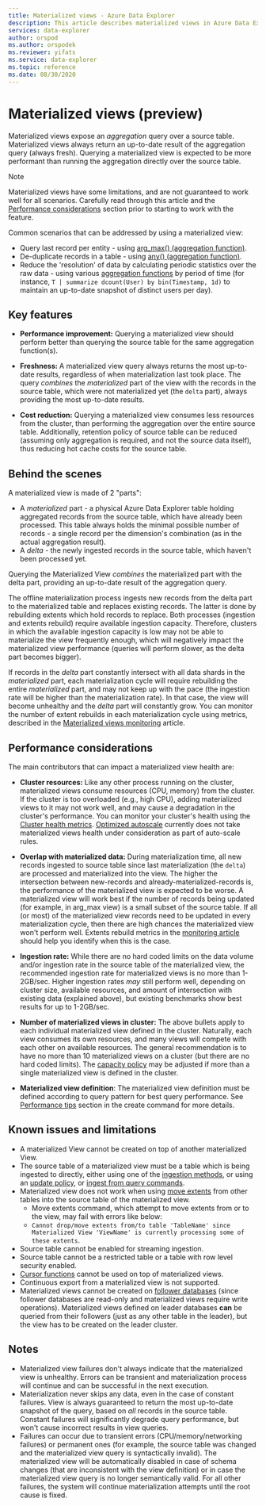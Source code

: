 ```yaml
---
title: Materialized views - Azure Data Explorer
description: This article describes materialized views in Azure Data Explorer.
services: data-explorer
author: orspod
ms.author: orspodek
ms.reviewer: yifats
ms.service: data-explorer
ms.topic: reference
ms.date: 08/30/2020
---
```

# Materialized views (preview)

Materialized views expose an *aggregation* query over a source table. Materialized views always return an up-to-date result of the aggregation query (always fresh).
Querying a materialized view is expected to be more performant than running the aggregation directly over the source table.



> [!NOTE] 
> Materialized views have some limitations, and are not guaranteed to work well for all scenarios. Carefully read through this article and the [Performance considerations](#performance-considerations) section prior to starting to work with the feature.

Common scenarios that can be addressed by using a materialized view:

* Query last record per entity - using [arg_max() (aggregation function)](../../query/arg-max-aggfunction.md).
* De-duplicate records in a table - using [any() (aggregation function)](../../query/any-aggfunction.md).
* Reduce the 'resolution' of data by calculating periodic statistics over the raw data - using various [aggregation functions](materialized-view-create-alter.md#supported-aggregation-functions) by period of time (for instance, `T | summarize dcount(User) by bin(Timestamp, 1d)` to maintain an up-to-date snapshot of distinct users per day).

## Key features

* **Performance improvement:** Querying a materialized view should perform better than querying the source table for the same aggregation function(s).

* **Freshness:** A materialized view query always returns the most up-to-date results, regardless of when materialization last took place. The query *combines* the *materialized* part of the view with the records in the source table, which were not materialized yet (the `delta` part), always providing the most up-to-date results.

* **Cost reduction:** Querying a materialized view consumes less resources from the cluster, than performing the aggregation over the entire source table. Additionally, retention policy of source table can be reduced (assuming only aggregation is required, and not the source data itself), thus reducing hot cache costs for the source table.

## Behind the scenes

A materialized view is made of 2 "parts":

* A *materialized* part - a physical Azure Data Explorer table holding aggregated records from the source table, which have already been processed.  This table always holds the minimal possible number of records - a single record per the dimension's combination (as in the actual aggregation result).
* A *delta* - the newly ingested records in the source table, which haven't been processed yet. 

Querying the Materialized View *combines* the materialized part with the delta part, providing an up-to-date result of the aggregation query. 

The offline materialization process ingests new records from the delta part to the materialized table and replaces existing records. The latter is done by rebuilding extents which hold records to replace. Both processes (ingestion and extents rebuild) require available ingestion capacity. Therefore, clusters in which the available ingestion capacity is low may not be able to materialize the view frequently enough, which will negatively impact the materialized view performance (queries will perform slower, as the delta part becomes bigger). 

If records in the *delta* part constantly intersect with all data shards in the *materialized* part, each materialization cycle will require rebuilding the entire *materialized* part, and may not keep up with the pace (the ingestion rate will be higher than the materialization rate). In that case, the view will become unhealthy and the *delta* part will constantly grow. You can monitor the number of extent rebuilds in each materialization cycle using metrics, described in the [Materialized views monitoring](materialized-view-monitoring.md) article.

## Performance considerations

The main contributors that can impact a materialized view health are:

* **Cluster resources:** Like any other process running on the cluster, materialized views consume resources (CPU, memory) from the cluster. If the cluster is too overloaded (e.g., high CPU), adding materialized views to it may not work well, and may cause a degradation in the cluster's performance. You can monitor your cluster's health using the [Cluster health metrics](../../../using-metrics.md#cluster-metrics). [Optimized autoscale](../../../manage-cluster-horizontal-scaling.md#optimized-autoscale) currently does not take materialized views health under consideration as part of auto-scale rules.

* **Overlap with materialized data:** During materialization time, all new records ingested to source table since last materialization (the `delta`) are processed and materialized into the view. The higher the intersection between new-records and already-materialized-records is, the performance of the materialized view is expected to be worse. A materialized view will work best if the number of records being updated (for example, in arg_max view) is a small subset of the source table. If all (or most) of the materialized view records need to be updated in every materialization cycle, then there are high chances the materialized view won't perform well. Extents rebuild metrics in the [monitoring article](materialized-view-monitoring.md#troubleshooting) should help you identify when this is the case.

* **Ingestion rate:** While there are no hard coded limits on the data volume and/or ingestion rate in the source table of the materialized view, the recommended ingestion rate for materialized views is no more than 1-2GB/sec. Higher ingestion rates *may* still perform well, depending on cluster size, available resources, and amount of intersection with existing data (explained above), but existing benchmarks show best results for up to 1-2GB/sec.

* **Number of materialized views in cluster:** The above bullets apply to each individual materialized view defined in the cluster. Naturally, each view consumes its own resources, and many views will compete with each other on available resources. The general recommendation is to have no more than 10 materialized views on a cluster (but there are no hard coded limits). The [capacity policy](materialized-view-policies.md#capacity-policy) may be adjusted if more than a single materialized view is defined in the cluster.

* **Materialized view definition**: The materialized view definition must be defined according to query pattern for best query performance. See [Performance tips](materialized-view-create-alter.md#performance-tips) section in the create command for more details. 

## Known issues and limitations

* A materialized View cannot be created on top of another materialized View.
* The source table of a materialized view must be a table which is being ingested to directly, either using one of the [ingestion methods](../../../ingest-data-overview.md#ingestion-methods-and-tools), or using an [update policy](../updatepolicy.md), or [ingest from query commands](../data-ingestion/ingest-from-query.md).
* Materialized view does not work when using [move extents](../move-extents.md) from other tables into the source table of the materialized view.
  * Move extents command, which attempt to move extents from or to the view, may fail with errors like below:
  * `Cannot drop/move extents from/to table 'TableName' since Materialized View 'ViewName' is currently processing some of these extents`.
* Source table cannot be enabled for streaming ingestion.
* Source table cannot be a restricted table or a table with row level security enabled.
* [Cursor functions](../databasecursor.md#cursor-functions) cannot be used on top 
of materialized views.
* Continuous export from a materialized view is not supported.
* Materialized views cannot be created on [follower databases](../../../follower.md) (since follower databases are read-only and materialized views require write operations).  Materialized views defined on leader databases **can** be queried from their followers (just as any other table in the leader), but the view has to be created on the leader cluster.

## Notes

* Materialized view failures don't always indicate that the materialized view is unhealthy. Errors can be transient and materialization process will continue and can be successful in the next execution.
* Materialization never skips any data, even in the case of constant failures. View is always guaranteed to return the most up-to-date snapshot of the query, based on *all* records in the source table. Constant failures will significantly degrade query performance, but won't cause incorrect results in view queries.
* Failures can occur due to transient errors (CPU/memory/networking failures) or permanent ones (for example, the source table was changed and the materialized view query is syntactically invalid). The materialized view will be automatically disabled in case of schema changes (that are inconsistent with the view definition) or in case
the materialized view query is no longer semantically valid. For all other failures, the system will continue materialization attempts until the root cause is fixed.
